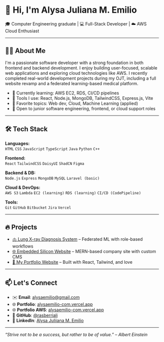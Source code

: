 # 👋 Hi, I'm Alysa Juliana M. Emilio

🎓 Computer Engineering graduate | 💻 Full-Stack Developer | ☁️ AWS Cloud Enthusiast

---

## 🧑‍💻 About Me

I'm a passionate software developer with a strong foundation in both frontend and backend development. I enjoy building user-focused, scalable web applications and exploring cloud technologies like AWS. I recently completed real-world development projects during my OJT, including a full website revamp and a federated learning-based medical platform.

- 🔧 Currently learning: AWS EC2, RDS, CI/CD pipelines
- 🚀 Tools I use: React, Node.js, MongoDB, TailwindCSS, Express.js, Vite
- 🧠 Favorite topics: Web dev, Cloud, Machine Learning (applied)
- 💼 Open to junior software engineering, frontend, or cloud support roles

---

## 🛠️ Tech Stack

**Languages:**  
`HTML` `CSS` `JavaScript` `TypeScript` `Java` `Python` `C++`

**Frontend:**  
`React` `TailwindCSS` `DaisyUI` `ShadCN` `Figma`

**Backend & DB:**  
`Node.js` `Express` `MongoDB` `MySQL` `Laravel (basic)`

**Cloud & DevOps:**  
`AWS S3` `Lambda` `EC2 (learning)` `RDS (learning)` `CI/CD (CodePipeline)`

**Tools:**  
`Git` `GitHub` `Bitbucket` `Jira` `Vercel`

---

## 🔥 Projects

- [🫁 Lung X-ray Diagnosis System](https://github.com/rasberriali/lung-xray-fedml) – Federated ML with role-based workflows  
- [🌐 Embedded Silicon Website](https://github.com/rasberriali/embedded-silicon) – MERN-based company site with custom CMS  
- [💼 My Portfolio Website](https://alysaemilio-com.vercel.app) – Built with React, Tailwind, and love

---

## 📫 Let's Connect

- ✉️ **Email**: [alysaemilio@gmail.com](mailto:alysaemilio@gmail.com)  
- 🌐 **Portfolio**: [alysaemilio-com.vercel.app](https://alysaemilio-com.vercel.app)
- 🌐 **Portfolio AWS**: [alysaemilio-com.vercel.app](http://alysaemilio.s3-website-ap-southeast-1.amazonaws.com)  
- 🐙 **GitHub**: [@rasberriali](https://github.com/rasberriali)  
- 💼 **LinkedIn**: [Alysa Juliiana M. Emilio](https://www.linkedin.com/in/alysa-juliana-emilio-33a195227/)

---

_“Strive not to be a success, but rather to be of value.” – Albert Einstein_
